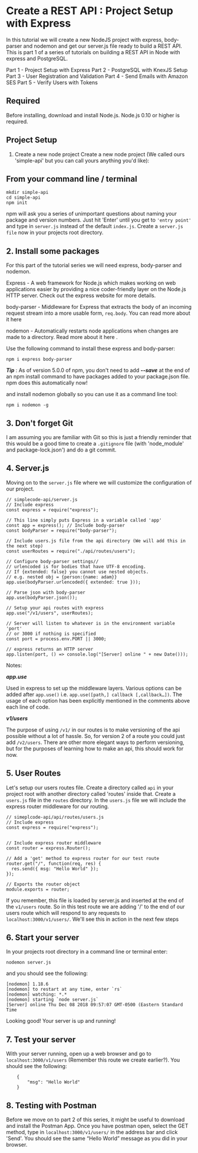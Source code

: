 # Create a REST API : Project Setup with Express

In this tutorial we will create a new NodeJS project with express, body-parser and nodemon and get our server.js file ready to build a REST API. This is part 1 of a series of tutorials on building a REST API in Node with express and PostgreSQL.

Part 1 - Project Setup with Express
Part 2 - PostgreSQL with KnexJS Setup
Part 3 - User Registration and Validation
Part 4 - Send Emails with Amazon SES
Part 5 - Verify Users with Tokens

## Required

Before installing, download and install Node.js. Node.js 0.10 or higher is required.

## Project Setup
1. Create a new node project
Create a new node project (We called ours 'simple-api' but you can call yours anything you'd like):

## From your command line / terminal

```
mkdir simple-api
cd simple-api
npm init
```
npm will ask you a series of unimportant questions about naming your package and version numbers. Just hit 'Enter' until you get to `'entry point'` and type in `server.js` instead of the default `index.js`. Create a `server.js file` now in your projects root directory.

## 2. Install some packages
For this part of the tutorial series we will need express, body-parser and nodemon.

Express - A web framework for Node.js which makes working on web applications easier by providing a nice coder-friendly layer on the Node.js HTTP server. Check out the express website for more details.

body-parser - Middleware for Express that extracts the body of an incoming request stream into a more usable form, `req.body`. You can read more about it here

nodemon - Automatically restarts node applications when changes are made to a directory. Read more about it here .

Use the following command to install these express and body-parser:

```
npm i express body-parser
```
***Tip*** : As of version 5.0.0 of npm, you don't need to add ***--save*** at the end of an npm install command to have packages added to your package.json file. npm does this automatically now!

and install nodemon globally so you can use it as a command line tool:
```
npm i nodemon -g
```
## 3. Don't forget Git
I am assuming you are familiar with Git so this is just a friendly reminder that this would be a good time to create a `.gitignore` file (with 'node_module' and package-lock.json') and do a git commit.

## 4. Server.js
Moving on to the `server.js` file where we will customize the configuration of our project.

```
// simplecode-api/server.js
// Include express
const express = require("express");

// This line simply puts Express in a variable called 'app'
const app = express(); // Include body-parser
const bodyParser = require("body-parser");

// Include users.js file from the api directory (We will add this in the next step)
const userRoutes = require("./api/routes/users");

// Configure body-parser settings//
// urlencoded is for bodies that have UTF-8 encoding.
// If {extended: false} you cannot use nested objects.
// e.g. nested obj = {person:{name: adam}}
app.use(bodyParser.urlencoded({ extended: true }));

// Parse json with body-parser
app.use(bodyParser.json());

// Setup your api routes with express
app.use("/v1/users", userRoutes);

// Server will listen to whatever is in the environment variable 'port'
// or 3000 if nothing is specified
const port = process.env.PORT || 3000;

// express returns an HTTP server
app.listen(port, () => console.log("[Server] online " + new Date()));
```

Notes:

***app.use***

Used in express to set up the middleware layers. Various options can be added after `app.use()` i.e. ```app.use([path,] callback [,callback…])```. The usage of each option has been explicitly mentioned in the comments above each line of code.

***v1/users***

The purpose of using `/v1/` in our routes is to make versioning of the api possible without a lot of hassle. So, for version 2 of a route you could just add `/v2/users`. There are other more elegant ways to perform versioning, but for the purposes of learning how to make an api, this should work for now.

## 5. User Routes

Let's setup our users routes file. Create a directory called `api` in your project root with another directory called 'routes' inside that. Create a `users.js` file in the `routes` directory. In the `users.js` file we will include the express router middleware for our routing.
```
// simeplcode-api/api/routes/users.js
// Include express
const express = require("express");


// Include express router middleware
const router = express.Router();

// Add a 'get' method to express router for our test route
router.get("/", function(req, res) {
  res.send({ msg: "Hello World" });
});

// Exports the router object
module.exports = router;
```
If you remember, this file is loaded by server.js and inserted at the end of the `v1/users` route. So in this test route we are adding '/' to the end of our users route which will respond to any requests to `localhost:3000/v1/users/`. We'll see this in action in the next few steps

## 6. Start your server
In your projects root directory in a command line or terminal enter:
```
nodemon server.js
```
and you should see the following:
```
[nodemon] 1.18.6
[nodemon] to restart at any time, enter `rs`
[nodemon] watching: *.*
[nodemon] starting `node server.js`
[Server] online Thu Dec 08 2018 09:57:07 GMT-0500 (Eastern Standard Time
```
Looking good! Your server is up and running!

## 7. Test your server
With your server running, open up a web browser and go to `localhost:3000/v1/users` (Remember this route we create earlier?). You should see the following:
```
    {
        "msg": "Hello World"
    }
```
## 8. Testing with Postman

Before we move on to part 2 of this series, it might be useful to download and install the Postman App. Once you have postman open, select the GET method, type in `localhost:3000/v1/users/` in the address bar and click 'Send'. You should see the same “Hello World” message as you did in your browser.